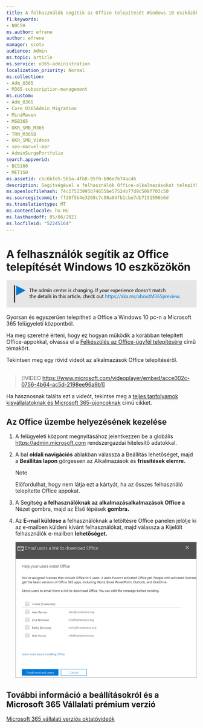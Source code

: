 ```yaml
---
title: A felhasználók segítik az Office telepítését Windows 10 eszközökön
f1.keywords:
- NOCSH
ms.author: efrene
author: efrene
manager: scotv
audience: Admin
ms.topic: article
ms.service: o365-administration
localization_priority: Normal
ms.collection:
- Adm_O365
- M365-subscription-management
ms.custom:
- Adm_O365
- Core_O365Admin_Migration
- MiniMaven
- MSB365
- OKR_SMB_M365
- TRN_M365B
- OKR_SMB_Videos
- seo-marvel-mar
- AdminSurgePortfolio
search.appverid:
- BCS160
- MET150
ms.assetid: cbc6bfe5-565a-4fb8-95f0-b06e7b74ac46
description: Segítségével a felhasználók Office-alkalmazásokat telepíthet Windows 10-eszközökre, és egyszerűen telepítheti Office Windows 10-pc-n a Microsoft 365 felügyeleti központból.
ms.openlocfilehash: 74c17533995b74655be57524b77d9c508f703c50
ms.sourcegitcommit: ff20f5b4e3268c7c98a84fb1cbe7db7151596b6d
ms.translationtype: MT
ms.contentlocale: hu-HU
ms.lasthandoff: 05/06/2021
ms.locfileid: "52245164"
---
```

# <a name="help-your-users-install-office-on-windows-10-devices"></a>A felhasználók segítik az Office telepítését Windows 10 eszközökön

[![A megjelenő címke figyelmeztet a felügyeleti központ változásaira, további részleteket itt talál: aka.ms/aboutM365preview.](../media/m365admincenterchanging.png)](/office365/admin/microsoft-365-admin-center-preview)

Gyorsan és egyszerűen telepítheti a Office a Windows 10 pc-n a Microsoft 365 felügyeleti központból.
  
Ha meg szeretné érteni, hogy ez hogyan működik a korábban telepített Office-appokkal, olvassa el a [Felkészülés az Office-ügyfél telepítésére](prepare-for-office-client-deployment.md) című témakört.

Tekintsen meg egy rövid videót az alkalmazások Office telepítéséről.<br><br>

> [!VIDEO https://www.microsoft.com/videoplayer/embed/acce002c-0756-4b64-ac5d-2198ee96a9b1] 

Ha hasznosnak találta ezt a videót, tekintse meg a [teljes tanfolyamok kisvállalatoknak és Microsoft 365-újoncoknak](../business-video/index.yml) című cikket.

## <a name="manage-office-deployments"></a>Az Office üzembe helyezésének kezelése

1. A felügyeleti központ megnyitásához jelentkezzen be a globális <a href="https://go.microsoft.com/fwlink/p/?linkid=2024339" target="_blank">https://admin.microsoft.com</a> rendszergazdai hitelesítő adatokkal. 

2. A bal **oldali navigációs** ablakban válassza a Beállítás lehetőséget, majd a **Beállítás lapon** görgessen az Alkalmazások és **frissítések elemre.**
    > [!NOTE]
    > Előfordulhat, hogy nem látja ezt a kártyát, ha az összes felhasználó telepítette Office appokat.
  
3. A Segítség **a felhasználóknak az alkalmazásalkalmazások Office a** Nézet gombra, majd az Első lépések  **gombra.**
    
4. Az **E-mail küldése a** felhasználóknak a letöltésre Office panelen jelölje ki az e-mailben küldeni kívánt felhasználókat, majd válassza a Kijelölt felhasználók e-mailben **lehetőséget.**

   ![Jelölje ki a felhasználókat, akik e-mailt küldenek Office letöltési hivatkozással.](../media/sendemailtousers.png)

## <a name="for-more-on-setting-up-and-using-microsoft-365-business-premium"></a>További információ a beállításokról és a Microsoft 365 Vállalati prémium verzió

[Microsoft 365 vállalati verziós oktatóvideók](../business-video/index.yml)